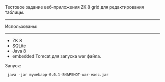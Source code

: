 Тестовое задание веб-приложения ZK 8 grid для редактирования таблицы.
____

Использованы:
____
- ZK 8
- SQLite
- Java 8
- embedded Tomcat для запуска war файла.

Запуск:
```
 java -jar mywebapp-0.0.1-SNAPSHOT-war-exec.jar 
```
